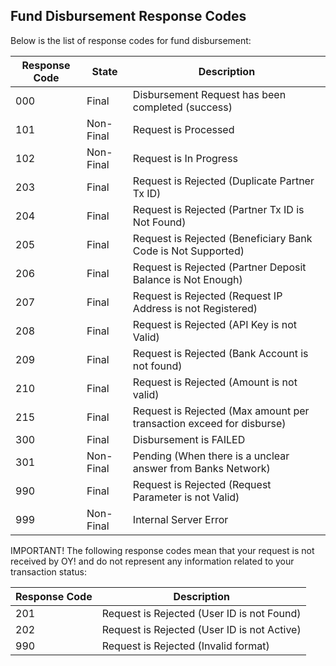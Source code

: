 ## Fund Disbursement Response Codes

Below is the list of response codes for fund disbursement:

Response Code | State | Description
---------- | ------- | -------
000 | Final | Disbursement Request has been completed (success)
101 | Non-Final | Request is Processed
102 | Non-Final | Request is In Progress
203 | Final | Request is Rejected (Duplicate Partner Tx ID)
204 | Final | Request is Rejected (Partner Tx ID is Not Found)
205 | Final | Request is Rejected (Beneficiary Bank Code is Not Supported)
206 | Final | Request is Rejected (Partner Deposit Balance is Not Enough)
207 | Final | Request is Rejected (Request IP Address is not Registered)
208 | Final | Request is Rejected (API Key is not Valid)
209 | Final | Request is Rejected (Bank Account is not found)
210 | Final | Request is Rejected (Amount is not valid)
215 | Final | Request is Rejected (Max amount per transaction exceed for disburse)
300 | Final | Disbursement is FAILED
301 | Non-Final | Pending (When there is a unclear answer from Banks Network)
990 | Final | Request is Rejected (Request Parameter is not Valid)
999 | Non-Final | Internal Server Error

IMPORTANT! The following response codes mean that your request is not received by OY! and do not represent any information related to your transaction status:

Response Code | Description
---------- | -------
201 | Request is Rejected (User ID is not Found)
202 | Request is Rejected (User ID is not Active)
990 | Request is Rejected (Invalid format)
